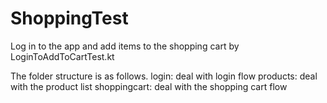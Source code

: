 # ShoppingTest
Log in to the app and add items to the shopping cart by LoginToAddToCartTest.kt

The folder structure is as follows.
login: deal with login flow
products: deal with the product list
shoppingcart: deal with the shopping cart flow
